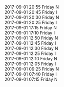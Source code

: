 2017-09-01 20:55 Friday  N  
2017-09-01 20:45 Friday  I  
2017-09-01 20:30 Friday  N  
2017-09-01 20:25 Friday  I  
2017-09-01 17:15 Friday  N  
2017-09-01 17:10 Friday  I  
2017-09-01 12:50 Friday  N  
2017-09-01 12:45 Friday  I  
2017-09-01 12:30 Friday  N  
2017-09-01 12:25 Friday  I  
2017-09-01 12:10 Friday  N  
2017-09-01 12:05 Friday  I  
2017-09-01 09:25 Friday  N  
2017-09-01 07:40 Friday  I  
2017-09-01 07:15 Friday  N  
